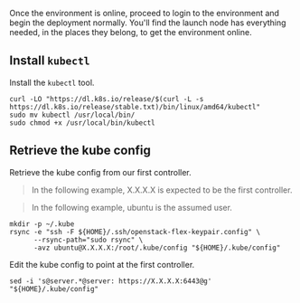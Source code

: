 Once the environment is online, proceed to login to the environment and begin the deployment normally. You'll find the launch node has everything needed, in the places they belong, to get the environment online.

## Install `kubectl`

Install the `kubectl` tool.

``` shell
curl -LO "https://dl.k8s.io/release/$(curl -L -s https://dl.k8s.io/release/stable.txt)/bin/linux/amd64/kubectl"
sudo mv kubectl /usr/local/bin/
sudo chmod +x /usr/local/bin/kubectl
```

## Retrieve the kube config

Retrieve the kube config from our first controller.

> In the following example, X.X.X.X is expected to be the first controller.

> In the following example, ubuntu is the assumed user.

``` shell
mkdir -p ~/.kube
rsync -e "ssh -F ${HOME}/.ssh/openstack-flex-keypair.config" \
      --rsync-path="sudo rsync" \
      -avz ubuntu@X.X.X.X:/root/.kube/config "${HOME}/.kube/config"
```

Edit the kube config to point at the first controller.

``` shell
sed -i 's@server.*@server: https://X.X.X.X:6443@g' "${HOME}/.kube/config"
```

